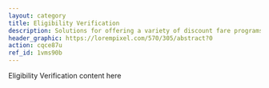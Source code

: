 ```yaml
---
layout: category
title: Eligibility Verification
description: Solutions for offering a variety of discount fare programs
header_graphic: https://lorempixel.com/570/305/abstract?0
action: cqce87u
ref_id: 1vms90b
---
```

Eligibility Verification content here

